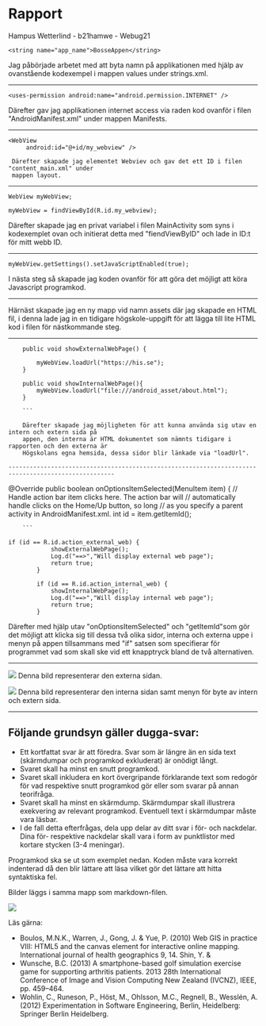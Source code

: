 
# Rapport

Hampus Wetterlind - b21hamwe - Webug21



```
<string name="app_name">BosseAppen</string>
```
Jag påbörjade arbetet med att byta namn på applikationen med hjälp av ovanstående kodexempel i
mappen values under strings.xml.

----------------------------------------------------------------------------------------------------
```
<uses-permission android:name="android.permission.INTERNET" />
 ```
Därefter gav jag applikationen internet access via raden kod ovanför i filen "AndroidManifest.xml"
under mappen Manifests.

----------------------------------------------------------------------------------------------------
```
<WebView
     android:id="@+id/my_webview" />
```
     Därefter skapade jag elementet Webviev och gav det ett ID i filen "content_main.xml" under
     mappen layout.

----------------------------------------------------------------------------------------------------
```
WebView myWebView;
```

```
myWebView = findViewById(R.id.my_webview);
```

Därefter skapade jag en privat variabel i filen MainActivity som syns i kodexemplet ovan och
initierat detta med "fiendViewByID" och lade in ID:t för mitt webb ID.

----------------------------------------------------------------------------------------------------
```
myWebView.getSettings().setJavaScriptEnabled(true);
```
I nästa steg så skapade jag koden ovanför för att göra det möjligt att köra Javascript programkod.

----------------------------------------------------------------------------------------------------

Härnäst skapade jag en ny mapp vid namn assets där jag skapade en HTML fil, i denna lade jag in en
tidigare högskole-uppgift för att lägga till lite HTML kod i filen för nästkommande steg.

----------------------------------------------------------------------------------------------------
```
    public void showExternalWebPage() {

        myWebView.loadUrl("https://his.se");
    }

    public void showInternalWebPage(){
        myWebView.loadUrl("file:///android_asset/about.html");
    }

    ```

    Därefter skapade jag möjligheten för att kunna använda sig utav en intern och extern sida på
    appen, den interna är HTML dokumentet som nämnts tidigare i rapporten och den externa är
    Högskolans egna hemsida, dessa sidor blir länkade via "loadUrl".

----------------------------------------------------------------------------------------------------

```
@Override
    public boolean onOptionsItemSelected(MenuItem item) {
        // Handle action bar item clicks here. The action bar will
        // automatically handle clicks on the Home/Up button, so long
        // as you specify a parent activity in AndroidManifest.xml.
        int id = item.getItemId();

        ```

```
if (id == R.id.action_external_web) {
            showExternalWebPage();
            Log.d("==>","Will display external web page");
            return true;
        }

        if (id == R.id.action_internal_web) {
            showInternalWebPage();
            Log.d("==>","Will display internal web page");
            return true;
        }
```

Därefter med hjälp utav "onOptionsItemSelected" och "getItemId"som gör det möjligt att klicka
sig till dessa två olika sidor, interna och externa uppe i menyn på appen tillsammans med "if"
satsen som specifierar för programmet vad som skall ske vid ett knapptryck bland de två
alternativen.

----------------------------------------------------------------------------------------------------
![](HisBild.png)
Denna bild representerar den externa sidan.


![](InternSida.png)
Denna bild representerar den interna sidan samt menyn för byte av intern och extern sida.

----------------------------------------------------------------------------------------------------



## Följande grundsyn gäller dugga-svar:

- Ett kortfattat svar är att föredra. Svar som är längre än en sida text (skärmdumpar och programkod exkluderat) är onödigt långt.
- Svaret skall ha minst en snutt programkod.
- Svaret skall inkludera en kort övergripande förklarande text som redogör för vad respektive snutt programkod gör eller som svarar på annan teorifråga.
- Svaret skall ha minst en skärmdump. Skärmdumpar skall illustrera exekvering av relevant programkod. Eventuell text i skärmdumpar måste vara läsbar.
- I de fall detta efterfrågas, dela upp delar av ditt svar i för- och nackdelar. Dina för- respektive nackdelar skall vara i form av punktlistor med kortare stycken (3-4 meningar).

Programkod ska se ut som exemplet nedan. Koden måste vara korrekt indenterad då den blir lättare att läsa vilket gör det lättare att hitta syntaktiska fel.



Bilder läggs i samma mapp som markdown-filen.

![](android.png)

Läs gärna:

- Boulos, M.N.K., Warren, J., Gong, J. & Yue, P. (2010) Web GIS in practice VIII: HTML5 and the canvas element for interactive online mapping. International journal of health geographics 9, 14. Shin, Y. &
- Wunsche, B.C. (2013) A smartphone-based golf simulation exercise game for supporting arthritis patients. 2013 28th International Conference of Image and Vision Computing New Zealand (IVCNZ), IEEE, pp. 459–464.
- Wohlin, C., Runeson, P., Höst, M., Ohlsson, M.C., Regnell, B., Wesslén, A. (2012) Experimentation in Software Engineering, Berlin, Heidelberg: Springer Berlin Heidelberg.
